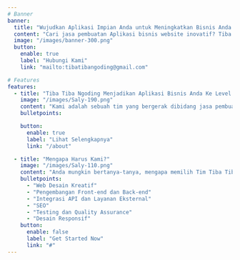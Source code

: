 ```yaml
---
# Banner
banner:
  title: "Wujudkan Aplikasi Impian Anda untuk Meningkatkan Bisnis Anda."
  content: "Cari jasa pembuatan Aplikasi bisnis website inovatif? Tiba Tiba Ngoding siap membantu! Solusi aplikasi bisnis luar biasa, inovasi melalui kode."
  image: "/images/banner-300.png"
  button:
    enable: true
    label: "Hubungi Kami"
    link: "mailto:tibatibangoding@gmail.com"

# Features
features:
  - title: "Tiba Tiba Ngoding Menjadikan Aplikasi Bisnis Anda Ke Level Yang Berbeda."
    image: "/images/Saly-190.png"
    content: "Kami adalah sebuah tim yang bergerak dibidang jasa pembuatan aplikasi yang berdedikasi untuk menciptakan aplikasi berbasis web maupun mobile dengan menarik, fungsional, dan revolusioner untuk pengalaman bisnis Anda."
    bulletpoints:

    button:
      enable: true
      label: "Lihat Selengkapnya"
      link: "/about"

  - title: "Mengapa Harus Kami?"
    image: "/images/Saly-110.png"
    content: "Anda mungkin bertanya-tanya, mengapa memilih Tim Tiba Tiba Ngoding untuk mengembangkan solusi perangkat lunak Anda? Di Tiba Tiba Ngoding Anda dapat menemukan beberapa layanan berikut :"
    bulletpoints:
      - "Web Desain Kreatif"
      - "Pengembangan Front-end dan Back-end"
      - "Integrasi API dan Layanan Eksternal"
      - "SEO"
      - "Testing dan Quality Assurance"
      - "Desain Responsif"
    button:
      enable: false
      label: "Get Started Now"
      link: "#"
---
```

